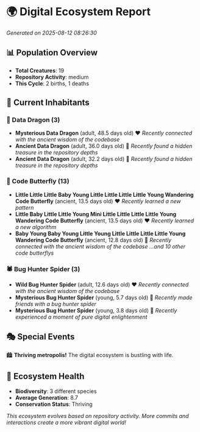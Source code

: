 # 🌍 Digital Ecosystem Report
*Generated on 2025-08-12 08:26:30*

## 📊 Population Overview
- **Total Creatures**: 19
- **Repository Activity**: medium
- **This Cycle**: 2 births, 1 deaths

## 👥 Current Inhabitants

### 🐉 Data Dragon (3)
- **Mysterious Data Dragon** (adult, 48.5 days old) ❤️
  *Recently connected with the ancient wisdom of the codebase*
- **Ancient Data Dragon** (adult, 36.0 days old) 💛
  *Recently found a hidden treasure in the repository depths*
- **Ancient Data Dragon** (adult, 32.2 days old) 💛
  *Recently found a hidden treasure in the repository depths*

### 🦋 Code Butterfly (13)
- **Little Little Little Baby Young Little Little Little Little Young Wandering Code Butterfly** (ancient, 13.5 days old) ❤️
  *Recently learned a new pattern*
- **Little Baby Little Little Young Mini Little Little Little Little Young Wandering Code Butterfly** (ancient, 13.5 days old) ❤️
  *Recently learned a new algorithm*
- **Baby Young Baby Young Little Young Little Little Little Little Young Wandering Code Butterfly** (ancient, 12.8 days old) 💚
  *Recently connected with the ancient wisdom of the codebase*
  *...and 10 other code butterflys*

### 🕷️ Bug Hunter Spider (3)
- **Wild Bug Hunter Spider** (adult, 12.6 days old) ❤️
  *Recently connected with the ancient wisdom of the codebase*
- **Mysterious Bug Hunter Spider** (young, 5.7 days old) 💚
  *Recently made friends with a bug hunter spider*
- **Mysterious Bug Hunter Spider** (young, 3.8 days old) 💚
  *Recently experienced a moment of pure digital enlightenment*

## 🎭 Special Events

🏙️ **Thriving metropolis!** The digital ecosystem is bustling with life.

## 🔬 Ecosystem Health
- **Biodiversity**: 3 different species
- **Average Generation**: 8.7
- **Conservation Status**: Thriving

*This ecosystem evolves based on repository activity. More commits and interactions create a more vibrant digital world!*